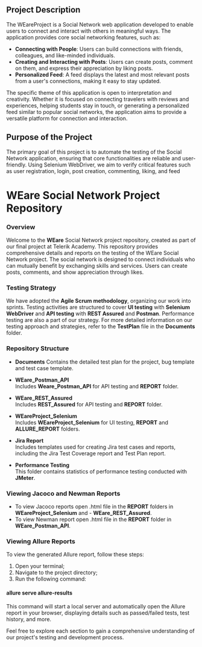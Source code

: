 ## Project Description

The WEareProject is a Social Network web application developed to enable users to connect and interact with others in meaningful ways. The application provides core social networking features, such as:

- **Connecting with People**: Users can build connections with friends, colleagues, and like-minded individuals.
- **Creating and Interacting with Posts**: Users can create posts, comment on them, and express their appreciation by liking posts.
- **Personalized Feed**: A feed displays the latest and most relevant posts from a user's connections, making it easy to stay updated.

The specific theme of this application is open to interpretation and creativity. Whether it is focused on connecting travelers with reviews and experiences, helping students stay in touch, or generating a personalized feed similar to popular social networks, the application aims to provide a versatile platform for connection and interaction.

## Purpose of the Project

The primary goal of this project is to automate the testing of the Social Network application, ensuring that core functionalities are reliable and user-friendly. Using Selenium WebDriver, we aim to verify critical features such as user registration, login, post creation, commenting, liking, and feed 

# WEare Social Network Project Repository

### **Overview**
Welcome to the **WEare** Social Network project repository, created as part of our final project at Telerik Academy. This repository provides comprehensive details and reports on the testing of the WEare Social Network project. The social network is designed to connect individuals who can mutually benefit by exchanging skills and services. Users can create posts, comments, and show appreciation through likes.

### **Testing Strategy**
We have adopted the **Agile Scrum methodology**, organizing our work into sprints. Testing activities are structured to cover **UI testing** with **Selenium WebDriver** and **API testing** with **REST Assured** and **Postman**. Performance testing are also a part of our strategy. For more detailed information on our testing approach and strategies, refer to the **TestPlan** file in the **Documents** folder.

### **Repository Structure**
- **Documents**
  Contains the detailed test plan for the project, bug template and test case template.

- **WEare_Postman_API**  
  Includes **Weare_Postman_API** for API testing and **REPORT** folder.

- **WEare_REST_Assured**  
  Includes **REST_Assured** for API testing and **REPORT** folder.

-  **WEareProject_Selenium**  
   Includes **WEareProject_Selenium** for UI testing, **REPORT** and **ALLURE_REPORT** folders.

- **Jira Report**  
  Includes templates used for creating Jira test cases and reports, including the Jira Test Coverage report and Test Plan report.

- **Performance Testing**  
  This folder contains statistics of performance testing conducted with **JMeter**.

### **Viewing Jacoco and Newman Reports**
- To view Jacoco reports open .html file in the **REPORT** folders in **WEareProject_Selenium** and - **WEare_REST_Assured**.
- To view Newman report open .html file in the **REPORT** folder in **WEare_Postman_API**.

### **Viewing Allure Reports**
To view the generated Allure report, follow these steps:
1. Open your terminal;
2. Navigate to the project directory;
3. Run the following command:
#### allure serve allure-results

This command will start a local server and automatically open the Allure report in your browser, displaying details such as passed/failed tests, test history, and more.

Feel free to explore each section to gain a comprehensive understanding of our project's testing and development process.
